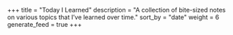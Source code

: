 +++
title = "Today I Learned"
description = "A collection of bite-sized notes on various topics that I’ve learned over time."
sort_by = "date"
weight = 6
generate_feed = true
+++

